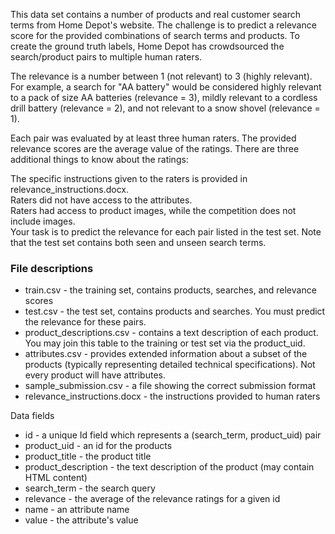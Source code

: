 This data set contains a number of products and real customer search terms from Home Depot's website. The challenge is to predict a relevance score for the provided combinations of search terms and products. To create the ground truth labels, Home Depot has crowdsourced the search/product pairs to multiple human raters.<br>

The relevance is a number between 1 (not relevant) to 3 (highly relevant). For example, a search for "AA battery" would be considered highly relevant to a pack of size AA batteries (relevance = 3), mildly relevant to a cordless drill battery (relevance = 2), and not relevant to a snow shovel (relevance = 1).<br>

Each pair was evaluated by at least three human raters. The provided relevance scores are the average value of the ratings. There are three additional things to know about the ratings:<br>

The specific instructions given to the raters is provided in relevance_instructions.docx.<br>
Raters did not have access to the attributes.<br>
Raters had access to product images, while the competition does not include images.<br>
Your task is to predict the relevance for each pair listed in the test set. Note that the test set contains both seen and unseen search terms.<br>

<h3>File descriptions</h3>

-   train.csv - the training set, contains products, searches, and relevance scores
-   test.csv - the test set, contains products and searches. You must predict the relevance for these pairs.
-   product_descriptions.csv - contains a text description of each product. You may join this table to the training or test set via the product_uid.
-   attributes.csv -  provides extended information about a subset of the products (typically representing detailed technical specifications). Not every product will have attributes.
-   sample_submission.csv - a file showing the correct submission format
-   relevance_instructions.docx - the instructions provided to human raters

Data fields
-   id - a unique Id field which represents a (search_term, product_uid) pair
-   product_uid - an id for the products
-   product_title - the product title
-   product_description - the text description of the product (may contain HTML content)
-   search_term - the search query
-   relevance - the average of the relevance ratings for a given id
-   name - an attribute name
-   value - the attribute's value